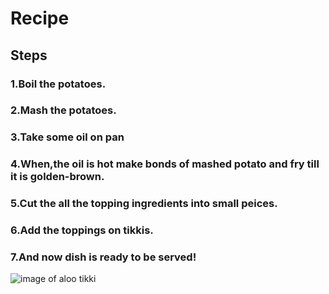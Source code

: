 # Recipe
## Steps
### 1.Boil the potatoes.
### 2.Mash the potatoes.
### 3.Take some oil on pan
### 4.When,the oil is hot make bonds of mashed potato and fry till it is golden-brown.
### 5.Cut the all the topping ingredients into small peices.
### 6.Add the toppings on tikkis.
### 7.And now dish is ready to be served! 
![image of aloo tikki](https://i.ytimg.com/vi/ipTEYc4xY54/maxresdefault.jpg)
